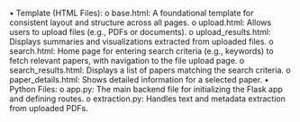 •	Template (HTML Files):
o	base.html: A foundational template for consistent layout and structure across all pages.
o	upload.html: Allows users to upload files (e.g., PDFs or documents).
o	upload_results.html: Displays summaries and visualizations extracted from uploaded files.
o	search.html: Home page for entering search criteria (e.g., keywords) to fetch relevant papers, with navigation to the file upload page.
o	search_results.html: Displays a list of papers matching the search criteria.
o	paper_details.html: Shows detailed information for a selected paper.
•	Python Files:
o	app.py: The main backend file for initializing the Flask app and defining routes.
o	extraction.py: Handles text and metadata extraction from uploaded PDFs.
